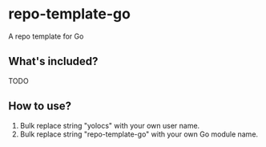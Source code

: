 # repo-template-go
A repo template for Go

## What's included?

TODO

## How to use?

1. Bulk replace string "yolocs" with your own user name.
2. Bulk replace string "repo-template-go" with your own Go module name.